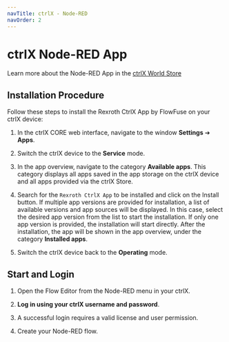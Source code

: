 ```yaml
---
navTitle: ctrlX - Node-RED
navOrder: 2
---
```

# ctrlX Node-RED App

Learn more about the Node-RED App in the [ctrlX World Store](https://developer.community.boschrexroth.com/t5/Store-and-How-to/FlowFuse-Node-RED/ba-p/82135)

## Installation Procedure

Follow these steps to install the Rexroth CtrlX App by FlowFuse on your ctrlX device:

1. In the ctrlX CORE web interface, navigate to the window **Settings** ➔ **Apps**.

2. Switch the ctrlX device to the **Service** mode.

3. In the app overview, navigate to the category **Available apps**. This category displays all apps saved in the app storage on the ctrlX device and all apps provided via the ctrlX Store.

4. Search for the `Rexroth CtrlX App` to be installed and click on the Install button. If multiple app versions are provided for installation, a list of available versions and app sources will be displayed. In this case, select the desired app version from the list to start the installation. If only one app version is provided, the installation will start directly. After the installation, the app will be shown in the app overview, under the category **Installed apps**.

5. Switch the ctrlX device back to the **Operating** mode.

## Start and Login

1. Open the Flow Editor from the Node-RED menu in your ctrlX.
  
2. **Log in using your ctrlX username and password**.
  
3. A successful login requires a valid license and user permission.
  
4. Create your Node-RED flow.